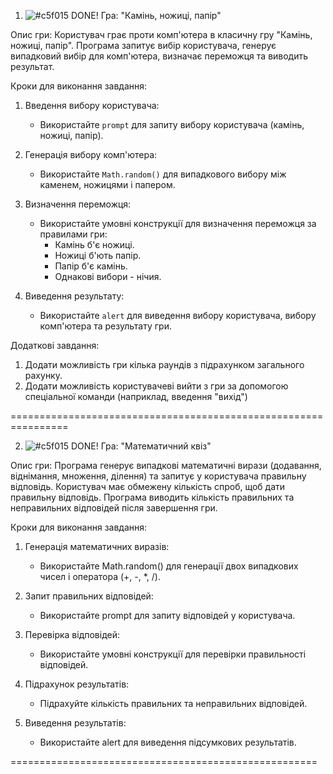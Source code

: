 1. ![#c5f015](https://placehold.co/15x15/c5f015/c5f015.png%29) DONE! Гра: "Камінь, ножиці, папір"

Опис гри:
Користувач грає проти комп'ютера в класичну гру "Камінь, ножиці, папір". Програма запитує вибір користувача, генерує випадковий вибір для комп'ютера, визначає переможця та виводить результат.

Кроки для виконання завдання:

1. Введення вибору користувача:

   - Використайте `prompt` для запиту вибору користувача (камінь, ножиці, папір).

2. Генерація вибору комп'ютера:

   - Використайте `Math.random()` для випадкового вибору між каменем, ножицями і папером.

3. Визначення переможця:

   - Використайте умовні конструкції для визначення переможця за правилами гри:
     - Камінь б'є ножиці.
     - Ножиці б'ють папір.
     - Папір б'є камінь.
     - Однакові вибори - нічия.

4. Виведення результату:
   - Використайте `alert` для виведення вибору користувача, вибору комп'ютера та результату гри.

Додаткові завдання:

1. Додати можливість гри кілька раундів з підрахунком загального рахунку.
2. Додати можливість користувачеві вийти з гри за допомогою спеціальної команди (наприклад, введення "вихід")

================================================================

2. ![#c5f015](https://placehold.co/15x15/c5f015/c5f015.png%29) DONE! Гра: "Математичний квіз"

Опис гри:
Програма генерує випадкові математичні вирази (додавання, віднімання, множення, ділення) та запитує у користувача правильну відповідь. Користувач має обмежену кількість спроб, щоб дати правильну відповідь. Програма виводить кількість правильних та неправильних відповідей після завершення гри.

Кроки для виконання завдання:

1. Генерація математичних виразів:

   - Використайте Math.random() для генерації двох випадкових чисел і оператора (+, -, \*, /).

2. Запит правильних відповідей:

   - Використайте prompt для запиту відповідей у користувача.

3. Перевірка відповідей:

   - Використайте умовні конструкції для перевірки правильності відповідей.

4. Підрахунок результатів:

   - Підрахуйте кількість правильних та неправильних відповідей.

5. Виведення результатів:

   - Використайте alert для виведення підсумкових результатів.

=====================================================
